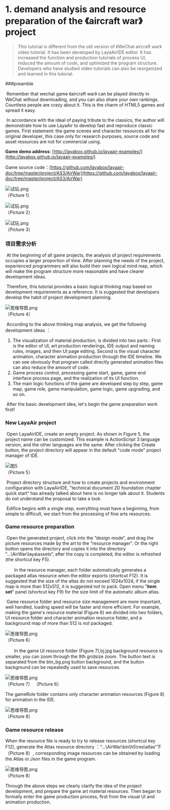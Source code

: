 # 1.  demand analysis and resource preparation of the 《aircraft war》 project

>  This tutorial is different from the old version of 《WeChat aircraft war》 video tutorial. It has been developed by LayaAirIDE editor. It has increased the function and production tutorials of process UI, reduced the amount of code, and optimized the program structure. Developers who have studied video tutorials can also be reorganized and learned in this tutorial.

###preamble

​	Remember that wechat game 《aircraft war》 can be played directly in WeChat without downloading, and you can also share your own rankings. Countless people are crazy about it. This is the charm of HTML5 games and spread it easy.

​	In accordance with the ideal of paying tribute to the classics, the author will demonstrate how to use LayaAir to develop fast and reproduce classic games.  First statement: the game scenes and character resources all for the original developer, this case only for research purposes, source code and asset resources are not for commercial using.


**Game demo address**: [http://layabox.github.io/layaair-examples/](http://layabox.github.io/layaair-examples/)

Game source code：[https://github.com/layabox/layaair-doc/tree/master/project/AS3/AirWar](https://github.com/layabox/layaair-doc/tree/master/project/AS3/AirWar)

![试玩.png](img/1.png)<br />（Picture 1） 

![试玩.png](img/2.png)<br />（Picture 2）

![试玩.png](img/3.png)<br />（Picture 3）



### 项目需求分析

​	At the beginning of all game projects, the analysis of project requirements occupies a larger proportion of time. After planning the needs of the project, experienced programmers will also build their own logical mind map, which will make the program structure more reasonable and have clearer development ideas.

​	Therefore, this tutorial provides a basic logical thinking map based on development requirements as a reference. It is suggested that developers develop the habit of project development planning.

![思维导图.png](img/4.png)<br />（Picture 4）

​	According to the above thinking map analysis, we get the following development ideas ：

1. The visualization of material production, is divided into two parts : First is the editor of UI, art production renderings, IDE output and naming rules, images, and then UI page editing. Second is the visual character animation, character animation production through the IDE timeline. We can see obviously that program called directly generated animation files can also reduce the amount of code.
2. Game process control, processing game start, game, game end interface process page, and the realization of its UI function.
3. The main logic functions of the game are developed step by step, game map, game role, game manipulation, game logic, game upgrading, and so on.

​        After the basic development idea, let's begin the game preparation work first!



### New LayaAir project

​	Open LayaAirIDE, create an empty project. As shown in Figure 5, the project name can be customized. This example is ActionScript 3 language version, and the other languages are the same. After clicking the Create button, the project directory will appear in the default "code mode" project manager of IDE.

![图5](img/5.png)<br />（Picture 5）

​	Project directory structure and how to create projects and environment configuration with LayaAirIDE, ”technical document 2D foundation chapter quick start“ has already talked about here is no longer talk about it. Students do not understand the proposal to take a look.

​       Edifice begins with a single step, everything must have a beginning, from simple to difficult, we start from the processing of fine arts resources.

 



### Game resource preparation

​	Open the generated project, click into the ”design mode“, and drag the picture resources made by the art to the ”resource manager“. Or the right button opens the directory and copies it into the directory ”...\AirWar\laya\assets“, after the copy is completed, the editor is refreshed (the shortcut key F5).

　　In the resource manager, each folder automatically generates a packaged atlas resource when the editor exports (shortcut F12). It is suggested that the size of the atlas do not exceed 1024x1024, if the single map is more than 512x512, it is suggested not to pack. Open menu ”**item set**“ panel (shortcut key F9) for the size limit of the automatic album atlas.

​	Game resource folder and resource size management are more important, well handled, loading speed will be faster and more efficient. For example,  making the game's resource material  (Figure 6) we divided into two folders, UI resource folder and character animation resource folder, and a background map of more than 512 is not packaged.

 ![思维导图.png](img/5.png)<br />（Picture 6）


　　In the game UI resource folder (Figure 7),bj.jpg background resource is smaller, you can zoom through the 9th gridsize zoom. The button text is separated from the btn_bg.png button background, and the button background can be repeatedly used to save resources.

 ![思维导图.png](img/6.png) <br />（Picture 7）
（Picture 6）

The gameRole folder contains only character animation resources (Figure 8) for animation in the IDE.

![思维导图.png](img/7.png)<br />（Picture 8）



### Game resource release

When the resource file is ready to try to release resources (shortcut key F12), generate the Atlas resource directory ：”...\AirWar\bin\h5\res\atlas“下（Picture 8）, corresponding image resources can be obtained by loading the.Atlas or.Json files in the game program.

![思维导图.png](img/8.png)<br />（Picture 8） 



Through the above steps we clearly clarify the idea of the project development, and prepare the game art material resources. Then began to formally enter the game production process, first from the visual UI and animation production.
